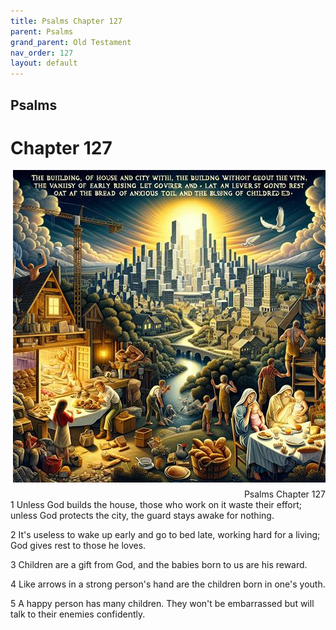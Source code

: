 ```yaml
---
title: Psalms Chapter 127
parent: Psalms
grand_parent: Old Testament
nav_order: 127
layout: default
---
```


## Psalms

# Chapter 127

<div style="clear: both; text-align: right;">
    <img src="/assets/Image/Psalms/500/127.jpg" alt="Psalms Chapter 127" class="chapter-image" style="max-width: 100%; height: auto; float: right; margin: 0 0 10px 10px; padding-left: 10%;">
    <figcaption style="font-size: 14px;">Psalms Chapter 127</figcaption>
</div>
1 Unless God builds the house, those who work on it waste their effort; unless God protects the city, the guard stays awake for nothing.

2 It's useless to wake up early and go to bed late, working hard for a living; God gives rest to those he loves.

3 Children are a gift from God, and the babies born to us are his reward.

4 Like arrows in a strong person's hand are the children born in one's youth.

5 A happy person has many children. They won't be embarrassed but will talk to their enemies confidently.


